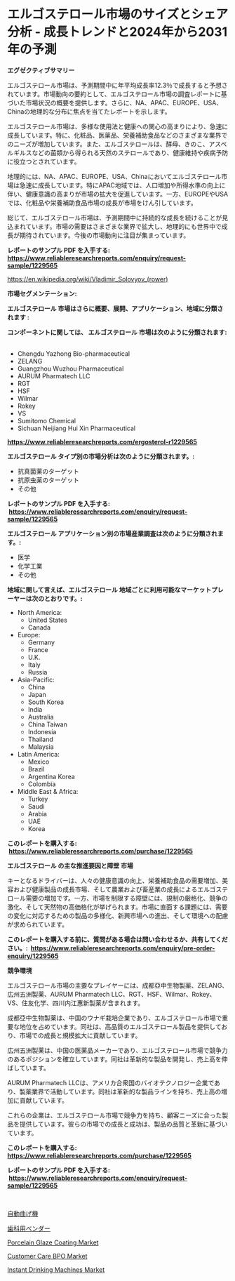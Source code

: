 <p><h1>エルゴステロール市場のサイズとシェア分析 - 成長トレンドと2024年から2031年の予測</h1></p><p><strong>エグゼクティブサマリー</strong></p>
<p><p>エルゴステロール市場は、予測期間中に年平均成長率12.3％で成長すると予想されています。市場動向の要約として、エルゴステロール市場の調査レポートに基づいた市場状況の概要を提供します。さらに、NA、APAC、EUROPE、USA、Chinaの地理的な分布に焦点を当てたレポートを示します。</p><p>エルゴステロール市場は、多様な使用法と健康への関心の高まりにより、急速に成長しています。特に、化粧品、医薬品、栄養補助食品などのさまざまな業界でのニーズが増加しています。また、エルゴステロールは、酵母、きのこ、アスペルギルスなどの菌類から得られる天然のステロールであり、健康維持や疾病予防に役立つとされています。</p><p>地理的には、NA、APAC、EUROPE、USA、Chinaにおいてエルゴステロール市場は急速に成長しています。特にAPAC地域では、人口増加や所得水準の向上に伴い、健康意識の高まりが市場の拡大を促進しています。一方、EUROPEやUSAでは、化粧品や栄養補助食品市場の成長が市場をけん引しています。</p><p>総じて、エルゴステロール市場は、予測期間中に持続的な成長を続けることが見込まれています。市場の需要はさまざまな業界で拡大し、地理的にも世界中で成長が期待されています。今後の市場動向に注目が集まっています。</p></p>
<p><strong>レポートのサンプル PDF を入手する: <a href="https://www.reliableresearchreports.com/enquiry/request-sample/1229565">https://www.reliableresearchreports.com/enquiry/request-sample/1229565</a></strong></p>
<p><a href="https://en.wikipedia.org/wiki/Vladimir_Solovyov_(rower)">https://en.wikipedia.org/wiki/Vladimir_Solovyov_(rower)</a></p>
<p><strong>市場セグメンテーション:</strong></p>
<p><strong> エルゴステロール 市場はさらに概要、展開、アプリケーション、地域に分類されます :</strong></p>
<p><strong>コンポーネントに関しては、 エルゴステロール 市場は次のように分類されます: &nbsp;</strong></p>
<p><ul><li>Chengdu Yazhong Bio-pharmaceutical</li><li>ZELANG</li><li>Guangzhou Wuzhou Pharmaceutical</li><li>AURUM Pharmatech LLC</li><li>RGT</li><li>HSF</li><li>Wilmar</li><li>Rokey</li><li>VS</li><li>Sumitomo Chemical</li><li>Sichuan Neijiang Hui Xin Pharmaceutical</li></ul></p>
<p><strong><a href="https://www.reliableresearchreports.com/ergosterol-r1229565">https://www.reliableresearchreports.com/ergosterol-r1229565</a></strong></p>
<p><strong> エルゴステロール タイプ別の市場分析は次のように分類されます。:</strong></p>
<p><ul><li>抗真菌薬のターゲット</li><li>抗原虫薬のターゲット</li><li>その他</li></ul></p>
<p><strong>レポートのサンプル PDF を入手する: &nbsp;<a href="https://www.reliableresearchreports.com/enquiry/request-sample/1229565">https://www.reliableresearchreports.com/enquiry/request-sample/1229565</a></strong></p>
<p><strong> エルゴステロール アプリケーション別の市場産業調査は次のように分類されます。:</strong></p>
<p><ul><li>医学</li><li>化学工業</li><li>その他</li></ul></p>
<p><strong>地域に関して言えば、エルゴステロール 地域ごとに利用可能なマーケットプレーヤーは次のとおりです。:</strong></p>
<p><ul>
    <li>
        North America:
        <ul>
            <li>United States</li>
            <li>Canada</li>
        </ul>
    </li>
    <li>
        Europe:
        <ul>
            <li>Germany</li>
            <li>France</li>
            <li>U.K.</li>
            <li>Italy</li>
            <li>Russia</li>
        </ul>
    </li>
    <li>
        Asia-Pacific:
        <ul>
            <li>China</li>
            <li>Japan</li>
            <li>South Korea</li>
            <li>India</li>
            <li>Australia</li>
            <li>China Taiwan</li>
            <li>Indonesia</li>
            <li>Thailand</li>
            <li>Malaysia</li>
        </ul>
    </li>
    <li>
        Latin America:
        <ul>
            <li>Mexico</li>
            <li>Brazil</li>
            <li>Argentina Korea</li>
            <li>Colombia</li>
        </ul>
    </li>
    <li>
        Middle East & Africa:
        <ul>
            <li>Turkey</li>
            <li>Saudi</li>
            <li>Arabia</li>
            <li>UAE</li>
            <li>Korea</li>
        </ul>
    </li>
    </ul></p>
<p><strong>このレポートを購入する: &nbsp;<a href="https://www.reliableresearchreports.com/purchase/1229565">https://www.reliableresearchreports.com/purchase/1229565</a></strong></p>
<p><strong>エルゴステロール の主な推進要因と障壁 市場</strong></p>
<p><p>キーとなるドライバーは、人々の健康意識の向上、栄養補助食品の需要増加、美容および健康製品の成長市場、そして農業および畜産業の成長によるエルゴステロール需要の増加です。一方、市場を制限する障壁には、規制の厳格化、競争の激化、そして天然物の高価格化が挙げられます。市場に直面する課題には、需要の変化に対応するための製品の多様化、新興市場への進出、そして環境への配慮が求められています。</p></p>
<p><strong>このレポートを購入する前に、質問がある場合は問い合わせるか、共有してください。:&nbsp; <a href="https://www.reliableresearchreports.com/enquiry/pre-order-enquiry/1229565">https://www.reliableresearchreports.com/enquiry/pre-order-enquiry/1229565</a></strong></p>
<p><strong>競争環境</strong></p>
<p><p>エルゴステロール市場の主要なプレイヤーには、成都亞中生物製薬、ZELANG、広州五洲製薬、AURUM Pharmatech LLC、RGT、HSF、Wilmar、Rokey、VS、住友化学、四川内江惠新製薬が含まれます。</p><p>成都亞中生物製薬は、中国のウナギ栽培企業であり、エルゴステロール市場で重要な地位を占めています。同社は、高品質のエルゴステロール製品を提供しており、市場での成長と規模拡大に貢献しています。</p><p>広州五洲製薬は、中国の医薬品メーカーであり、エルゴステロール市場で競争力のあるポジションを確立しています。同社は革新的な製品を開発し、売上高を伸ばしています。</p><p>AURUM Pharmatech LLCは、アメリカ合衆国のバイオテクノロジー企業であり、製薬業界で活動しています。同社は革新的な製品ラインを持ち、売上高の増加に貢献しています。</p><p>これらの企業は、エルゴステロール市場で競争力を持ち、顧客ニーズに合った製品を提供しています。彼らの市場での成長と成功は、製品の品質と革新に基づいています。</p></p>
<p><strong>このレポートを購入する: &nbsp; <a href="https://www.reliableresearchreports.com/purchase/1229565">https://www.reliableresearchreports.com/purchase/1229565</a></strong></p>
<p><strong>レポートのサンプル PDF を入手する: &nbsp;<a href="https://www.reliableresearchreports.com/enquiry/request-sample/1229565">https://www.reliableresearchreports.com/enquiry/request-sample/1229565</a></strong><strong></strong></p>
<p>&nbsp;</p>
<p><p><a href="https://medium.com/@alyle7648/%E6%AC%A1%E3%81%AE%E6%96%87%E7%AB%A0%E3%82%92%E6%97%A5%E6%9C%AC%E8%AA%9E%E3%81%AB%E7%BF%BB%E8%A8%B3%E3%81%97%E3%81%BE%E3%81%99-2024%E5%B9%B4%E3%81%8B%E3%82%892031%E5%B9%B4%E3%81%BE%E3%81%A7%E3%81%AE%E6%9C%9F%E9%96%93%E3%81%AB%E4%BA%88%E6%B8%AC%E3%81%95%E3%82%8C%E3%82%8B%E5%9C%B0%E5%9F%9F%E5%88%A5%E8%A6%8B%E9%80%9A%E3%81%97-%E7%AB%B6%E4%BA%89%E6%88%A6%E7%95%A5%E3%81%AB%E3%82%88%E3%82%8B%E3%82%B0%E3%83%AD%E3%83%BC%E3%83%90%E3%83%AB%E8%87%AA%E5%8B%95%E6%9B%B2%E3%81%92%E6%A9%9F%E5%B8%82%E5%A0%B4%E3%81%AE%E5%B8%82%E5%A0%B4%E8%A6%8F%E6%A8%A1%E3%81%8A%E3%82%88%E3%81%B3%E5%B8%82%E5%A0%B4%E3%83%88%E3%83%AC%E3%83%B3%E3%83%89%E5%88%86%E6%9E%90-38b18fa3ecdd">自動曲げ機</a></p><p><a href="https://medium.com/@dm15982023/%E3%83%87%E3%83%B3%E3%82%BF%E3%83%AB%E3%83%99%E3%83%B3%E3%83%80%E3%83%BC%E5%B8%82%E5%A0%B4%E3%81%AE%E8%A6%8F%E6%A8%A1-%E3%82%B7%E3%82%A7%E3%82%A2-%E3%83%88%E3%83%AC%E3%83%B3%E3%83%89%E5%88%86%E6%9E%90%E3%83%AC%E3%83%9D%E3%83%BC%E3%83%88-%E3%82%A8%E3%83%B3%E3%83%89%E3%83%A6%E3%83%BC%E3%82%B9-%E7%97%85%E9%99%A2-%E3%82%AF%E3%83%AA%E3%83%8B%E3%83%83%E3%82%AF-%E5%8E%9F%E6%96%99%E5%88%A5-2031%E5%B9%B4%E3%81%BE%E3%81%A7%E3%81%AE%E4%BA%88%E6%B8%AC%E3%81%AB%E3%81%A4%E3%81%84%E3%81%A6-6d4838d22a6e">歯科用ベンダー</a></p><p><a href="https://issuu.com/reportprime-2/docs/porcelain-glaze-coating-market-size-2030.pptx">Porcelain Glaze Coating Market</a></p><p><a href="https://github.com/sardarp081/Market-Research-Report-List-1/blob/main/customer-care-bpo-market.md">Customer Care BPO Market</a></p><p><a href="https://issuu.com/reportprime-2/docs/instant-drinking-machines-market-size-2030.pptx">Instant Drinking Machines Market</a></p></p>